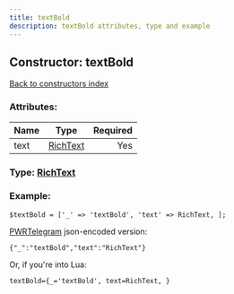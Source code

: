```yaml
---
title: textBold
description: textBold attributes, type and example
---
```

## Constructor: textBold  
[Back to constructors index](index.md)



### Attributes:

| Name     |    Type       | Required |
|----------|:-------------:|---------:|
|text|[RichText](../types/RichText.md) | Yes|



### Type: [RichText](../types/RichText.md)


### Example:

```
$textBold = ['_' => 'textBold', 'text' => RichText, ];
```  

[PWRTelegram](https://pwrtelegram.xyz) json-encoded version:

```
{"_":"textBold","text":"RichText"}
```


Or, if you're into Lua:  


```
textBold={_='textBold', text=RichText, }

```


